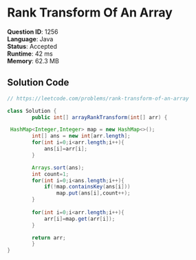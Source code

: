 # Rank Transform Of An Array

**Question ID**: 1256  
**Language**: Java  
**Status**: Accepted  
**Runtime**: 42 ms  
**Memory**: 62.3 MB  

## Solution Code
```java
// https://leetcode.com/problems/rank-transform-of-an-array

class Solution {
        public int[] arrayRankTransform(int[] arr) {

 HashMap<Integer,Integer> map = new HashMap<>();
        int[] ans = new int[arr.length];
        for(int i=0;i<arr.length;i++){
            ans[i]=arr[i];
        }

        Arrays.sort(ans);
        int count=1;
        for(int i=0;i<ans.length;i++){
            if(!map.containsKey(ans[i]))
                map.put(ans[i],count++);
        }
        
        for(int i=0;i<arr.length;i++){
            arr[i]=map.get(arr[i]);
        }

        return arr;
        }
}
```
